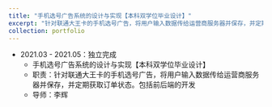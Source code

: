 ```yaml
---
title: "手机选号广告系统的设计与实现【本科双学位毕业设计】"
excerpt: "针对联通大王卡的手机选号广告，将用户输入数据传给运营商服务器并保存，并定期获取订单状态。包括前后端的开发<br/><img src='/images/500x300.png'>"
collection: portfolio
---
```

- 2021.03 - 2021.05：独立完成
  - 手机选号广告系统的设计与实现【本科双学位毕业设计】
  - 职责：针对联通大王卡的手机选号广告，将用户输入数据传给运营商服务器并保存，并定期获取订单状态。包括前后端的开发
  - 导师：李辉